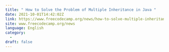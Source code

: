 ```yaml
---
title: " How to Solve the Problem of Multiple Inheritance in Java "
date: 2021-10-01T14:42:02Z
link: https://www.freecodecamp.org/news/how-to-solve-multiple-inheritance-in-java/?utm_medium=RSS&utm_source=news.12bit.vn
site: www.freecodecamp.org/news
language: English
category:
  -   
draft: false
---
```

